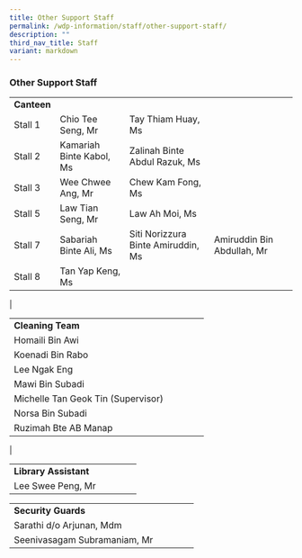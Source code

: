 ```yaml
---
title: Other Support Staff
permalink: /wdp-information/staff/other-support-staff/
description: ""
third_nav_title: Staff
variant: markdown
---
```

### **Other Support Staff**

|  | |  |  | |
|---|---|---|---|---|
| **Canteen** | 
Stall 1 | Chio Tee Seng, Mr | Tay Thiam Huay, Ms|
Stall 2 | Kamariah Binte Kabol, Ms| Zalinah Binte Abdul Razuk, Ms| 
Stall 3| Wee Chwee Ang, Mr | Chew Kam Fong, Ms|
Stall 5| Law Tian Seng, Mr | Law Ah Moi, Ms|
Stall 7 | Sabariah Binte Ali, Ms | Siti Norizzura Binte Amiruddin, Ms | Amiruddin Bin Abdullah, Mr |
Stall 8 | Tan Yap Keng, Ms
|

|  | |  |  | |
|---|---|---|---|---|
| **Cleaning Team** | 
Homaili Bin Awi |
Koenadi Bin Rabo |
Lee Ngak Eng |
Mawi Bin Subadi |
Michelle Tan Geok Tin (Supervisor)|
Norsa Bin Subadi|
Ruzimah Bte AB Manap |
|


|  | |  |  | |
|---|---|---|---|---|
| **Library Assistant** | 
Lee Swee Peng, Mr |

|  | |  |  | |
|---|---|---|---|---|
| **Security Guards** | 
Sarathi d/o Arjunan, Mdm |
Seenivasagam Subramaniam, Mr |